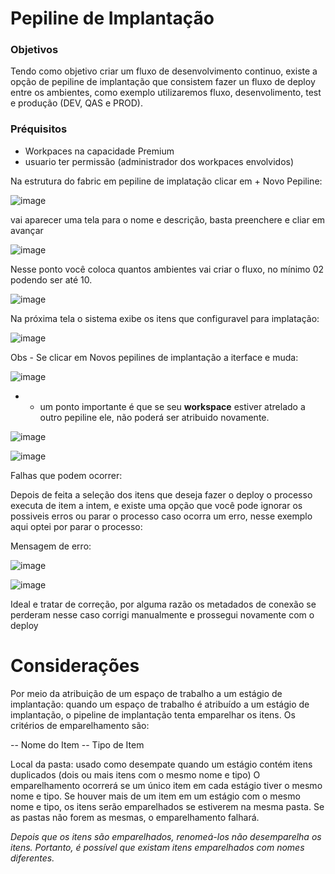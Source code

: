 # Pepiline de Implantação


### Objetivos

Tendo como objetivo criar um fluxo de desenvolvimento continuo, existe a opção de pepiline de implantação que consistem fazer un fluxo de deploy entre os ambientes, como exemplo utilizaremos fluxo, desenvolimento, test e produção (DEV, QAS e PROD).  


### Préquisitos
  - Workpaces na capacidade Premium
  - usuario ter permissão (administrador dos workpaces envolvidos)

Na estrutura do fabric em pepiline de implatação clicar em  + Novo Pepiline:

![image](https://github.com/user-attachments/assets/da59c34f-0911-462b-a98c-370f6f7a76cf)

vai aparecer uma tela para o nome e descrição, basta preenchere e cliar em avançar 

![image](https://github.com/user-attachments/assets/94db59fb-0669-4ffc-bae1-718eb7f80a5a)

Nesse ponto você coloca quantos ambientes vai criar o fluxo, no mínimo 02 podendo ser até 10.

![image](https://github.com/user-attachments/assets/c87db388-042f-466c-8f30-40c9fd29e096)

Na próxima tela o sistema exibe  os itens que configuravel para implatação:

![image](https://github.com/user-attachments/assets/d81ae668-5eab-4f7b-b397-ec7c2c6f0ddc)

Obs - Se clicar em Novos pepilines de implantação a iterface e muda:

![image](https://github.com/user-attachments/assets/25ca8b9f-cdac-44da-994f-237cd71be175)

- - um ponto importante é que se seu **workspace** estiver atrelado a outro pepiline ele, não poderá ser atribuido novamente.

![image](https://github.com/user-attachments/assets/cbfaab22-0783-4642-ac44-2da09d461559)



![image](https://github.com/user-attachments/assets/d2cef8b6-a6af-456c-800f-7ed60396c7cd)


Falhas que podem ocorrer:

Depois de feita a seleção dos itens que deseja fazer o deploy  o  processo executa de item a intem, e existe uma opção que você pode ignorar os possiveis erros  ou parar o processo caso ocorra um erro, nesse exemplo aqui optei por parar o processo:

Mensagem de erro:


![image](https://github.com/user-attachments/assets/b21de622-266e-4460-aa5a-2164b3ad75ed)


![image](https://github.com/user-attachments/assets/7f0ae2bf-abc2-437a-a192-f09132d15e82)

Ideal e tratar de correção, por alguma razão os metadados de conexão se perderam nesse caso corrigi manualmente e prossegui novamente com o deploy


# Considerações

Por meio da atribuição de um espaço de trabalho a um estágio de implantação: quando um espaço de trabalho é atribuído a um estágio de implantação, o pipeline de implantação tenta emparelhar os itens. Os critérios de emparelhamento são:

-- Nome do Item
-- Tipo de Item

Local da pasta: usado como desempate quando um estágio contém itens duplicados (dois ou mais itens com o mesmo nome e tipo)
O emparelhamento ocorrerá se um único item em cada estágio tiver o mesmo nome e tipo. Se houver mais de um item em um estágio com o mesmo nome e tipo, os itens serão emparelhados se estiverem na mesma pasta. Se as pastas não forem as mesmas, o emparelhamento falhará.

_Depois que os itens são emparelhados, renomeá-los não desemparelha os itens. Portanto, é possível que existam itens emparelhados com nomes diferentes._
